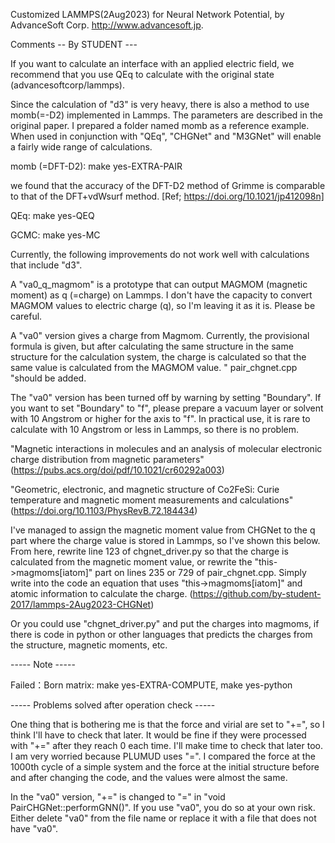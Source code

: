 Customized LAMMPS(2Aug2023) for Neural Network Potential, by AdvanceSoft Corp. <http://www.advancesoft.jp>.

Comments -- By STUDENT ---

If you want to calculate an interface with an applied electric field, we recommend that you use QEq to calculate with the original state (advancesoftcorp/lammps).

Since the calculation of "d3" is very heavy, there is also a method to use momb(=-D2) implemented in Lammps. The parameters are described in the original paper. I prepared a folder named momb as a reference example. When used in conjunction with "QEq", "CHGNet" and "M3GNet" will enable a fairly wide range of calculations.

momb (=DFT-D2): make yes-EXTRA-PAIR

we found that the accuracy of the DFT-D2 method of Grimme is comparable to that of the DFT+vdWsurf method. [Ref; https://doi.org/10.1021/jp412098n]

QEq: make yes-QEQ

GCMC: make yes-MC

Currently, the following improvements do not work well with calculations that include "d3". 

A "va0_q_magmom" is a prototype that can output MAGMOM (magnetic moment) as q (=charge) on Lammps. I don't have the capacity to convert MAGMOM values ​​to electric charge (q), so I'm leaving it as it is. Please be careful.

A "va0" version gives a charge from Magmom. Currently, the provisional formula is given, but after calculating the same structure in the same structure for the calculation system, the charge is calculated so that the same value is calculated from the MAGMOM value. " pair_chgnet.cpp "should be added. 

The "va0" version has been turned off by warning by setting "Boundary". If you want to set "Boundary" to "f", please prepare a vacuum layer or solvent with 10 Angstrom or higher for the axis to "f". In practical use, it is rare to calculate with 10 Angstrom or less in Lammps, so there is no problem.

"Magnetic interactions in molecules and an analysis of molecular electronic charge distribution from magnetic parameters"(https://pubs.acs.org/doi/pdf/10.1021/cr60292a003)

"Geometric, electronic, and magnetic structure of Co2⁢FeSi: Curie temperature and magnetic moment measurements and calculations"(https://doi.org/10.1103/PhysRevB.72.184434)

I've managed to assign the magnetic moment value from CHGNet to the q part where the charge value is stored in Lammps, so I've shown this below. From here, rewrite line 123 of chgnet_driver.py so that the charge is calculated from the magnetic moment value, or rewrite the "this->magmoms[iatom]" part on lines 235 or 729 of pair_chgnet.cpp. Simply write into the code an equation that uses "this->magmoms[iatom]" and atomic information to calculate the charge. (https://github.com/by-student-2017/lammps-2Aug2023-CHGNet)


Or you could use "chgnet_driver.py" and put the charges into magmoms, if there is code in python or other languages ​​that predicts the charges from the structure, magnetic moments, etc.

----- Note -----

Failed：Born matrix: make yes-EXTRA-COMPUTE, make yes-python

----- Problems solved after operation check -----

One thing that is bothering me is that the force and virial are set to "+=", so I think I'll have to check that later. It would be fine if they were processed with "+=" after they reach 0 each time. I'll make time to check that later too. I am very worried because PLUMUD uses "=". I compared the force at the 1000th cycle of a simple system and the force at the initial structure before and after changing the code, and the values ​​were almost the same.

In the "va0" version, "+=" is changed to "=" in "void PairCHGNet::performGNN()".
If you use "va0", you do so at your own risk. Either delete "va0" from the file name or replace it with a file that does not have "va0".
